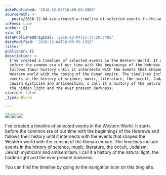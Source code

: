 ```yaml
---
datePublished: '2016-12-04T16:00:50.580Z'
sourcePath: >-
  _posts/2016-12-04-ive-created-a-timeline-of-selected-events-in-the-western-wo.md
inFeed: true
author: []
via: {}
datePublishedOriginal: '2016-12-04T15:37:20.749Z'
dateModified: '2016-12-04T16:00:50.135Z'
title: ''
publisher: {}
description: >-
  I’ve created a timeline of selected events in the Western World. It starts
  before the common era of our time with the beginnings of the Hebrews and
  follows their history until it intersects with the events that shaped the
  Western world with the coming of the Roman empire. The timelines include
  events in the history of science, music, literature, the occult, Judaism,
  Jewish mysticism and antisemitism. I call it a history of the natural light,
  the hidden light and the ever present darkness.
starred: false
_type: Blurb

---
```

![](https://the-grid-user-content.s3-us-west-2.amazonaws.com/ec105183-dd1c-449c-893d-af903c483be8.jpg)
![](https://the-grid-user-content.s3-us-west-2.amazonaws.com/3f863ccb-fc53-4232-8830-ab8fe32da9d8.jpg)
![](https://the-grid-user-content.s3-us-west-2.amazonaws.com/144a91d3-6b10-4422-b5a6-78e0ac965732.jpg)

I've created a timeline of selected events in the Western World. It starts before the common era of our time with the beginnings of the Hebrews and follows their history until it intersects with the events that shaped the Western world with the coming of the Roman empire. The timelines include events in the history of science, music, literature, the occult, Judaism, Jewish mysticism and antisemitism. I call it a history of the natural light, the hidden light and the ever present darkness.

You can find the timeline by going to the navigation icon on this blog site.